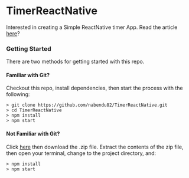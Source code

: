 # TimerReactNative
Interested in creating a Simple ReactNative timer App. Read the article [here](https://medium.com/@nabendu82/simple-timer-app-with-react-native-a32f835c1c71)?

### Getting Started

There are two methods for getting started with this repo.

#### Familiar with Git?
Checkout this repo, install dependencies, then start the process with the following:

```
> git clone https://github.com/nabendu82/TimerReactNative.git
> cd TimerReactNative
> npm install
> npm start
```

#### Not Familiar with Git?
Click [here](https://github.com/nabendu82/TimerReactNative/archive/master.zip) then download the .zip file.  Extract the contents of the zip file, then open your terminal, change to the project directory, and:

```
> npm install
> npm start
```
